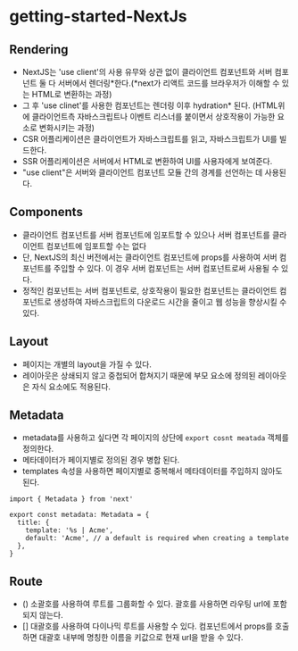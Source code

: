 # getting-started-NextJs

## Rendering
- NextJS는 'use client'의 사용 유무와 상관 없이 클라이언트 컴포넌트와 서버 컴포넌트 둘 다 서버에서 렌더링*한다.(*next가 리액트 코드를 브라우저가 이해할 수 있는 HTML로 변환하는 과정) 
- 그 후 'use clinet'를 사용한 컴포넌트는 렌더링 이후 hydration* 된다. (HTML위에 클라이언트측 자바스크립트나 이벤트 리스너를 붙이면서 상호작용이 가능한 요소로 변화시키는 과정)
- CSR 어플리케이션은 클라이언트가 자바스크립트를 읽고, 자바스크립트가 UI를 빌드한다.
- SSR 어플리케이션은 서버에서 HTML로 변환하여 UI를 사용자에게 보여준다.
- "use client"은 서버와 클라이언트 컴포넌트 모듈 간의 경계를 선언하는 데 사용된다.

## Components
- 클라이언트 컴포넌트를 서버 컴포넌트에 임포트할 수 있으나 서버 컴포넌트를 클라이언트 컴포넌트에 임포트할 수는 없다
- 단, NextJS의 최신 버전에서는 클라이언트 컴포넌트에 props를 사용하여 서버 컴포넌트를 주입할 수 있다. 이 경우 서버 컴포넌트는 서버 컴포넌트로써 사용될 수 있다.
- 정적인 컴포넌트는 서버 컴포넌트로, 상호작용이 필요한 컴포넌트는 클라이언트 컴포넌트로 생성하여 자바스크립트의 다운로드 시간을 줄이고 웹 성능을 향상시킬 수 있다.

## Layout
- 페이지는 개별의 layout을 가질 수 있다.
- 레이아웃은 상쇄되지 않고 중첩되어 합쳐지기 때문에 부모 요소에 정의된 레이아웃은 자식 요소에도 적용된다.

## Metadata
- metadata를 사용하고 싶다면 각 페이지의 상단에  ```export cosnt meatada``` 객체를 정의한다.
- 메타데이터가 페이지별로 정의된 경우 병합 된다.
- templates 속성을 사용하면 페이지별로 중복해서 메타데이터를 주입하지 않아도 된다.
```
import { Metadata } from 'next'
 
export const metadata: Metadata = {
  title: {
    template: '%s | Acme',
    default: 'Acme', // a default is required when creating a template
  },
}
```

## Route
- () 소괄호를 사용하여 루트를 그룹화할 수 있다. 괄호를 사용하면 라우팅 url에 포함되지 않는다.
- [] 대괄호를 사용하여 다이나믹 루트를 사용할 수 있다. 컴포넌트에서 props를 호출하면 대괄호 내부메 명칭한 이름을 키값으로 현재 url을 받을 수 있다.
